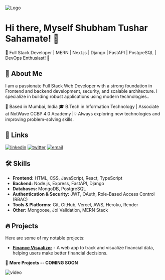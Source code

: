 
![Logo](https://res.cloudinary.com/dvv99sjjl/image/upload/v1740322936/linkedin_banner_vyem4u.png)


# Hi there, Myself Shubham Tushar Sahamate! 👋


🚀 Full Stack Developer | MERN | Next.js | Django | FastAPI | PostgreSQL | DevOps Enthusiast! 👋
## 🚀 About Me

I am a passionate Full Stack Web Developer with a strong foundation in Frontend and backend development, security, and scalable architecture. I specialize in building robust applications using modern technologies..

📍 Based in Mumbai, India 🎓 B.Tech in Information Technology | Associate at NxtWave CCBP 4.0  Academy |💡 Always exploring new technologies and improving problem-solving skills.


## 🔗 Links
[![linkedin](https://img.shields.io/badge/linkedin-0A66C2?style=for-the-badge&logo=linkedin&logoColor=white)](www.linkedin.com/in/shubham-sahamate)
[![twitter](https://img.shields.io/badge/twitter-1DA1F2?style=for-the-badge&logo=twitter&logoColor=white)](https://x.com/ShubhamSahamate)
[![email](https://img.shields.io/badge/email-D14836?style=for-the-badge&logo=gmail&logoColor=white)](mailto:ssahamate2020@gmail.com)



## 🛠 Skills
- **Frontend:** HTML, CSS, JavaScript, React, TypeScript  
- **Backend:** Node.js, Express, FastAPI, Django  
- **Databases:** MongoDB, PostgreSQL  
- **Authentication & Security:** JWT, OAuth, Role-Based Access Control (RBAC)  
- **Tools & Platforms:** Git, GitHub, Vercel, AWS, Heroku, Render  
- **Other:** Mongoose, Joi Validation, MERN Stack  
## 🔥 Projects  

Here are some of my notable projects:  
 
- **[Finance Visualizer](https://finance-visualizer-seven.vercel.app/)** - A web app to track and visualize financial data, helping users make better financial decisions.  
  

🚀 **More Projects -- COMING SOON** 


![video](https://media4.giphy.com/media/v1.Y2lkPTc5MGI3NjExdmIwMWY3MmxmenoxOHZtMTJidTZtc25iYXdhemx5ajBkbTNlajZnZCZlcD12MV9pbnRlcm5hbF9naWZfYnlfaWQmY3Q9Zw/78XCFBGOlS6keY1Bil/giphy.gif) 
